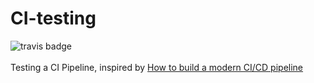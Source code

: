 # CI-testing
![travis badge](https://travis-ci.org/JoshuaGoerner/CI-testing.svg?branch=master)<br><br>
Testing a CI Pipeline, inspired by [How to build a modern CI/CD pipeline](https://medium.com/bettercode/how-to-build-a-modern-ci-cd-pipeline-5faa01891a5b)
